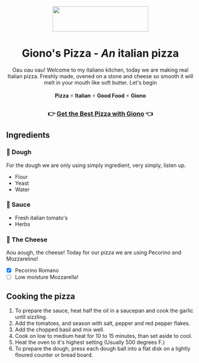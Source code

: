 <h1 align="center">
   <a href='https://github.com/Aceh-io/README'><img src="https://user-images.githubusercontent.com/55791489/180208301-96a87dac-9386-4b46-ae99-0c0e30b9ea69.png#gh-dark-mode-only" width="256" height="68"><a/>
  <br><br>
  <a>Giono's Pizza</a> - <em>An</em> italian pizza
</h1>

<p align="center">
  Oau oau oau! Welcome to my italiano kitchen, today we are making real Italian pizza. Freshly made, ovened on a stone and cheese so smooth it will melt in your mouth like soft butter. Let's begin
  <br><br>
  <strong>Pizza</strong> ⚡ <strong>Italian</strong> ⚡ <strong>Good Food</strong> ⚡ <strong>Giono</strong>
<p>

<h3 align="center">
  👉 <a href="https://www.roblox.com/library/7591266511/Avatar-Control-Module">Get the Best Pizza with Giono</a> 👈
</h3>


## Ingredients

### 🍞 Dough
  For the dough we are only using simply ingredient, very simply, listen up.
  <br/>
  - Flour
  - Yeast
  - Water
### 🍅 Sauce
  - Fresh italian tomato's
  - Herbs
### 🧈 The Cheese 
  Aou aough, the cheese! Today for our pizza we are using Pecorino and Mozzarelino!
  <br/>
  - [x] Pecorino Romano
  - [ ] Low moisture Mozzarella!

  ## Cooking the pizza
1. To prepare the sauce, heat half the oil in a saucepan and cook the garlic until sizzling.
2. Add the tomatoes, and season with salt, pepper and red pepper flakes.
3. Add the chopped basil and mix well.
4. Cook on low to medium heat for 10 to 15 minutes, than set aside to cool.
5. Heat the oven to it's highest setting (Usually 500 degrees F.)
6. To prepare the dough, press each dough ball into a flat disk on a lightly floured counter or bread board.
